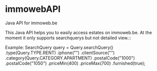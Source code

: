 immowebAPI
==========

Java API for immoweb.be

This Java API helps you to easily access estates on immoweb.be.
At the moment it only supports searchquerys but not detailed view.::

   Example:
 		SearchQuery query = Query.searchQuery()
				.type(Query.TYPE.RENT)
				.iphone("")
				.clientSource("")
				.category(Query.CATEGORY.APARTMENT)
				.postalCode("1000")
				.postalCode("1050")
				.priceMin(400)
				.priceMax(700)
				.furnished(true);

